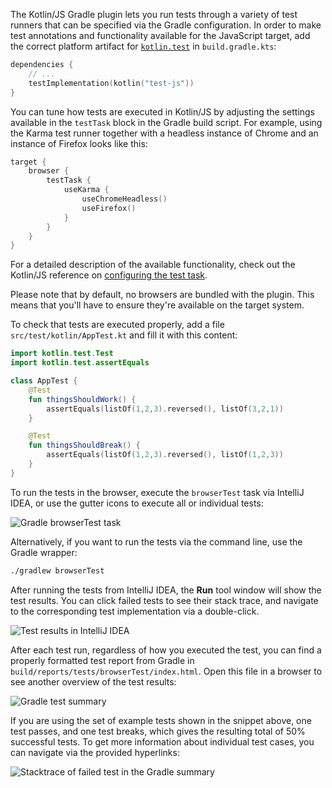 [//]: # (title: 在 Kotlin/JS 平台中运行测试)

The Kotlin/JS Gradle plugin lets you run tests through a variety of test runners that can be specified via the Gradle
configuration. In order to make test annotations and functionality available for the JavaScript target, add the correct
platform artifact for [`kotlin.test`](https://kotlinlang.org/api/latest/kotlin.test/index.html) in `build.gradle.kts`:

```kotlin
dependencies {
    // ...
    testImplementation(kotlin("test-js"))
}
```

You can tune how tests are executed in Kotlin/JS by adjusting the settings available in the `testTask` block in the Gradle
build script. For example, using the Karma test runner together with a headless instance of Chrome and an instance of
Firefox looks like this:

```kotlin
target {
    browser {
        testTask {
            useKarma {
                useChromeHeadless()
                useFirefox()
            }
        }
    }
}
```

For a detailed description of the available functionality, check out the Kotlin/JS reference on [configuring the test task](js-project-setup.md#test-task). 

Please note that by default, no browsers are bundled with the plugin. This means that you'll have to ensure they're
available on the target system.

To check that tests are executed properly, add a file `src/test/kotlin/AppTest.kt` and fill it with this content:

```kotlin
import kotlin.test.Test
import kotlin.test.assertEquals

class AppTest {
    @Test
    fun thingsShouldWork() {
        assertEquals(listOf(1,2,3).reversed(), listOf(3,2,1))
    }

    @Test
    fun thingsShouldBreak() {
        assertEquals(listOf(1,2,3).reversed(), listOf(1,2,3))
    }
}
```

To run the tests in the browser, execute the `browserTest` task via IntelliJ IDEA, or use the gutter icons to execute all
or individual tests:

![Gradle browserTest task](browsertest-task.png)

Alternatively, if you want to run the tests via the command line, use the Gradle wrapper:

```bash
./gradlew browserTest
```

After running the tests from IntelliJ IDEA, the **Run** tool window will show the test results. You can click failed tests
to see their stack trace, and navigate to the corresponding test implementation via a double-click.

![Test results in IntelliJ IDEA](test-stacktrace-ide.png)

After each test run, regardless of how you executed the test, you can find a properly formatted test report from Gradle
in `build/reports/tests/browserTest/index.html`. Open this file in a browser to see another overview of the test results:

![Gradle test summary](test-summary.png)

If you are using the set of example tests shown in the snippet above, one test passes, and one test breaks, which gives 
the resulting total of 50% successful tests. To get more information about individual test cases, you can navigate via
the provided hyperlinks:

![Stacktrace of failed test in the Gradle summary](failed-test.png)